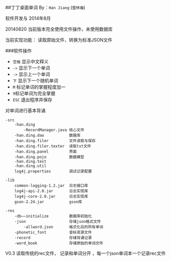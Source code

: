 
##丁丁桌面单词
By：`Han Jiang` (`暨林瀚`)

软件开发与 2014年8月

20140820 当前版本完全使用文件操作，未使用数据库

当前实现功能：
读取原始文件，转换为标准JSON文件



###软件操作
* `空格` 显示中文释义
* `->` 显示下一个单词
* `->` 显示上一个单词
* `下` 显示下一个随机单词
* `M` 标记单词的掌握程度加一
* `9`标记单词为完全掌握
* `ESC` 退出程序并保存

对单词进行基本背诵

```
-src
	-han.ding
		-RecordManager.java 核心文件
	-han.ding.dao			数据库
	-han.ding.filer			文件读取与保存
	-han.ding.filer.texter	读取txt文件
	-han.ding.panel			界面
	-han.ding.pojo			数据模型
	-han.ding.test
	-han.ding.util
	log4j.properties		调试记录配置
	
-lib
	common-logging-1.2.jar	日志接口库
	log4j-api-2.0.jar		日志实现库
	log4j-core-2.0.jar		日志实现库
	gson-2.24.jar			gson库
	
-res
	-db——initialize			数据库初始化
	-json	   				存储json格式文件
		-allword.json		格式化后的所有单词
	-phonetic_font   		音标资源文件
	-record	 				存储背诵记录
	-word_book 				存储原始的单词文件
```

V0.3
读取传统的rec文件， 记录和单词分开 ，每一个json单词本一个记录rec文件